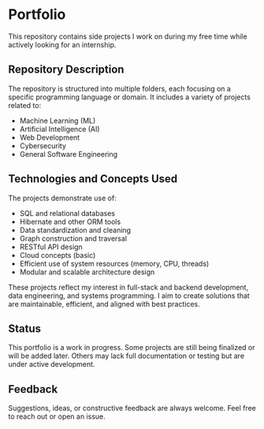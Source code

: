 # Portfolio

This repository contains side projects I work on during my free time while actively looking for an internship.

## Repository Description

The repository is structured into multiple folders, each focusing on a specific programming language or domain. It includes a variety of projects related to:

- Machine Learning (ML)
- Artificial Intelligence (AI)
- Web Development
- Cybersecurity
- General Software Engineering

## Technologies and Concepts Used

The projects demonstrate use of:

- SQL and relational databases
- Hibernate and other ORM tools
- Data standardization and cleaning
- Graph construction and traversal
- RESTful API design
- Cloud concepts (basic)
- Efficient use of system resources (memory, CPU, threads)
- Modular and scalable architecture design

These projects reflect my interest in full-stack and backend development, data engineering, and systems programming. I aim to create solutions that are maintainable, efficient, and aligned with best practices.

## Status

This portfolio is a work in progress. Some projects are still being finalized or will be added later. Others may lack full documentation or testing but are under active development.

## Feedback

Suggestions, ideas, or constructive feedback are always welcome. Feel free to reach out or open an issue.
